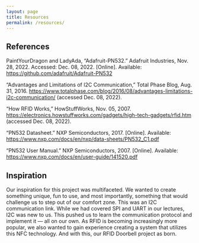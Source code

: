 ```yaml
---
layout: page
title: Resources
permalink: /resources/
---
```


## References

PaintYourDragon and LadyAda, “Adafruit-PN532.” Adafruit Industries, Nov. 28, 2022. Accessed: Dec. 08, 2022. [Online]. Available: https://github.com/adafruit/Adafruit-PN532

“Advantages and Limitations of I2C Communication,” Total Phase Blog, Aug. 31, 2016. https://www.totalphase.com/blog/2016/08/advantages-limitations-i2c-communication/ (accessed Dec. 08, 2022).

“How RFID Works,” HowStuffWorks, Nov. 05, 2007. https://electronics.howstuffworks.com/gadgets/high-tech-gadgets/rfid.htm (accessed Dec. 08, 2022).

“PN532 Datasheet.” NXP Semiconductors, 2017. [Online]. Available: https://www.nxp.com/docs/en/nxp/data-sheets/PN532_C1.pdf

“PN532 User Manual.” NXP Semiconductors, 2007. [Online]. Available: https://www.nxp.com/docs/en/user-guide/141520.pdf



## Inspiration
Our inspiration for this project was multifaceted. We wanted to create something unique, fun to use, and most importantly, something that would challenge us to step out of our comfort zone. This was an I2C communication link. While we had covered SPI and UART in our lectures, I2C was new to us. This pushed us to learn the communication protocol and implement it — all on our own. As RFID is becoming increasingly more popular, we also wanted to gain experience creating a system that utilizes this NFC technology. And with this, our RFID Doorbell project as born.
